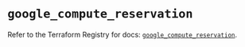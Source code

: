 # `google_compute_reservation`

Refer to the Terraform Registry for docs: [`google_compute_reservation`](https://registry.terraform.io/providers/drfaust92/google/4.16.4/docs/resources/compute_reservation).
